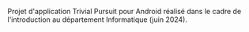 Projet d'application Trivial Pursuit pour Android réalisé dans le cadre de l'introduction au département Informatique (juin 2024).